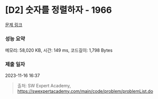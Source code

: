 # [D2] 숫자를 정렬하자 - 1966 

[문제 링크](https://swexpertacademy.com/main/code/problem/problemDetail.do?contestProbId=AV5PrmyKAWEDFAUq) 

### 성능 요약

메모리: 58,020 KB, 시간: 149 ms, 코드길이: 1,798 Bytes

### 제출 일자

2023-11-16 16:37



> 출처: SW Expert Academy, https://swexpertacademy.com/main/code/problem/problemList.do